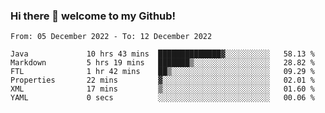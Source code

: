 ### Hi there 👋 welcome to my Github! 

<!--START_SECTION:waka-->

```text
From: 05 December 2022 - To: 12 December 2022

Java             10 hrs 43 mins  ██████████████▓░░░░░░░░░░   58.13 %
Markdown         5 hrs 19 mins   ███████▒░░░░░░░░░░░░░░░░░   28.82 %
FTL              1 hr 42 mins    ██▒░░░░░░░░░░░░░░░░░░░░░░   09.29 %
Properties       22 mins         ▓░░░░░░░░░░░░░░░░░░░░░░░░   02.01 %
XML              17 mins         ▒░░░░░░░░░░░░░░░░░░░░░░░░   01.60 %
YAML             0 secs          ░░░░░░░░░░░░░░░░░░░░░░░░░   00.06 %
```

<!--END_SECTION:waka-->
